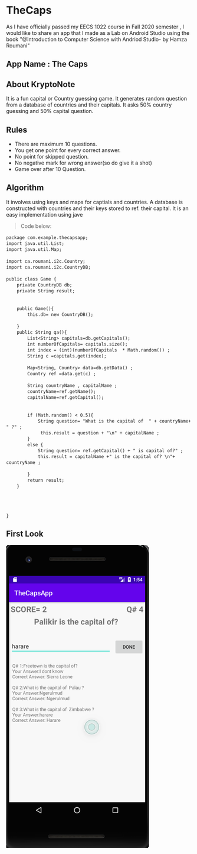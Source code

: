 # TheCaps
As I have officially passed my EECS 1022 course in Fall 2020 semester , I would like to share an app that I made as a Lab on Android Studio using the book
"@Introduction to Computer Science with Andriod Studio- by Hamza Roumani"

App Name : The Caps
---

## About KryptoNote 
It is a fun capital or Country guessing game. It generates random question from a database of countries and their capitals. It asks 50% country guessing 
and 50% capital question. 

## Rules 
- There are maximum 10 questions.
- You get one point for every correct answer.
- No point for skipped question.
- No negative mark for wrong answer(so do give it a shot)
- Game over after 10 Question.

## Algorithm 
It involves using keys and maps for captials and countries. A database is constructed with countries and their keys stored to ref. their capital.
It is an easy implementation using jave 

> Code below:
```
package com.example.thecapsapp;
import java.util.List;
import java.util.Map;

import ca.roumani.i2c.Country;
import ca.roumani.i2c.CountryDB;

public class Game {
    private CountryDB db;
    private String result;


    public Game(){
        this.db= new CountryDB();

    }
    public String qa(){
        List<String> capitals=db.getCapitals();
        int numberOfCapitals= capitals.size();
        int index = (int)(numberOfCapitals  * Math.random()) ;
        String c =capitals.get(index);

        Map<String, Country> data=db.getData() ;
        Country ref =data.get(c) ;

        String countryName , capitalName ;
        countryName=ref.getName();
        capitalName=ref.getCapital();


        if (Math.random() < 0.5){
            String question= "What is the capital of  " + countryName+ " ?" ;
             this.result = question + "\n" + capitalName ;
        }
        else {
            String question= ref.getCapital() + " is capital of?" ;
            this.result = capitalName +" is the capital of? \n"+ countryName ;

        }
        return result;
    }




}
```

## **First Look**

![First Look](/Assests/1.png)


